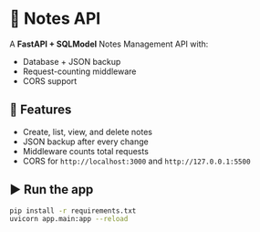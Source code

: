 # 📝 Notes API

A **FastAPI + SQLModel** Notes Management API with:
- Database + JSON backup
- Request-counting middleware
- CORS support

## 🚀 Features
- Create, list, view, and delete notes
- JSON backup after every change
- Middleware counts total requests
- CORS for `http://localhost:3000` and `http://127.0.0.1:5500`

## ▶️ Run the app
```bash
pip install -r requirements.txt
uvicorn app.main:app --reload
